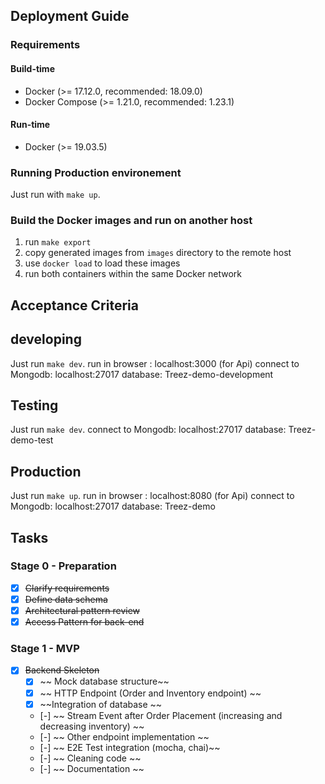 ## Deployment Guide

### Requirements

#### Build-time

- Docker (>= 17.12.0, recommended: 18.09.0)
- Docker Compose (>= 1.21.0, recommended: 1.23.1)

#### Run-time

- Docker (>= 19.03.5)

### Running Production environement 

Just run with `make up`.

### Build the Docker images and run on another host

1. run `make export`
2. copy generated images from `images` directory to the remote host
3. use `docker load` to load these images
4. run both containers within the same Docker network

## Acceptance Criteria


## developing

Just run `make dev`.
run in browser : 
  localhost:3000 (for Api)
connect to Mongodb: 
  localhost:27017
  database: Treez-demo-development 
## Testing

Just run `make dev`.
connect to Mongodb: 
  localhost:27017
  database: Treez-demo-test 

## Production

Just run `make up`.
run in browser : 
  localhost:8080 (for Api)
connect to Mongodb: 
  localhost:27017
  database: Treez-demo

## Tasks

### Stage 0 - Preparation

- [X] ~~Clarify requirements~~
- [X] ~~Define data schema~~
- [X] ~~Architectural pattern review~~
- [X] ~~Access Pattern for back-end~~

### Stage 1 - MVP

- [X] ~~Backend Skeleton~~
  - [X] ~~ Mock database structure~~
  - [x] ~~ HTTP Endpoint (Order and Inventory endpoint) ~~
  - [x] ~~Integration of database ~~
  - [-] ~~ Stream Event after Order Placement (increasing and decreasing
    inventory) ~~
  - [-] ~~ Other endpoint implementation ~~
  - [-] ~~ E2E Test integration (mocha, chai)~~
  - [-] ~~ Cleaning code ~~
  - [-] ~~ Documentation ~~
